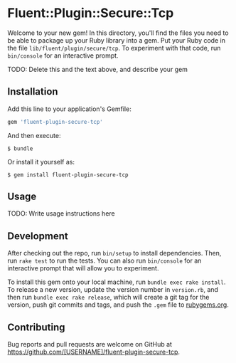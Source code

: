 # Fluent::Plugin::Secure::Tcp

Welcome to your new gem! In this directory, you'll find the files you need to be able to package up your Ruby library into a gem. Put your Ruby code in the file `lib/fluent/plugin/secure/tcp`. To experiment with that code, run `bin/console` for an interactive prompt.

TODO: Delete this and the text above, and describe your gem

## Installation

Add this line to your application's Gemfile:

```ruby
gem 'fluent-plugin-secure-tcp'
```

And then execute:

    $ bundle

Or install it yourself as:

    $ gem install fluent-plugin-secure-tcp

## Usage

TODO: Write usage instructions here

## Development

After checking out the repo, run `bin/setup` to install dependencies. Then, run `rake test` to run the tests. You can also run `bin/console` for an interactive prompt that will allow you to experiment.

To install this gem onto your local machine, run `bundle exec rake install`. To release a new version, update the version number in `version.rb`, and then run `bundle exec rake release`, which will create a git tag for the version, push git commits and tags, and push the `.gem` file to [rubygems.org](https://rubygems.org).

## Contributing

Bug reports and pull requests are welcome on GitHub at https://github.com/[USERNAME]/fluent-plugin-secure-tcp.

